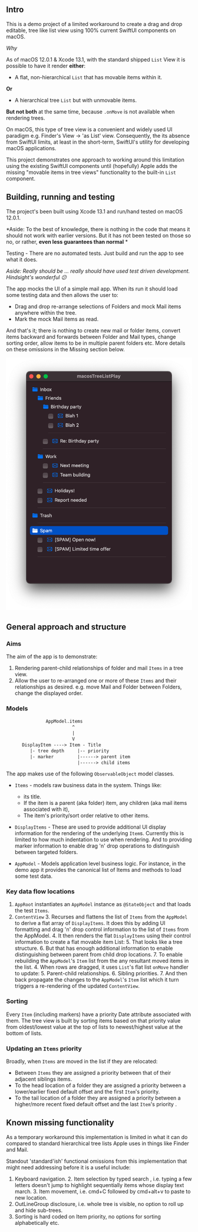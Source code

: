 ##  Intro

This is a demo project of a limited workaround to create a drag and drop editable, tree like list view using 100% current SwiftUI components on macOS.

*Why*

As of macOS 12.0.1 & Xcode 13.1, with the standard shipped `List` View it is possible to have it render **either**:

- A flat, non-hierarchical `List` that has movable items within it. 

**Or** 

- A hierarchical tree `List` but with unmovable items.

**But not both** at the same time, because  `.onMove` is not available when rendering trees.

On macOS, this type of tree view is a convenient and widely used UI paradigm e.g. Finder's View -> 'as List' view. Consequently, the its absence from SwiftUI limits, at least in the short-term, SwiftUI's utility for developing macOS applications.

This project demonstrates one approach to working around this limitation using the existing SwiftUI components until (hopefully) Apple adds the missing "movable items in tree views" functionality to the built-in `List` component. 

## Building, running and testing

The project's been built using Xcode 13.1 and run/hand tested on macOS 12.0.1. 

*Aside: To the best of knowledge, there is nothing in the code that means it should not work with earlier versions. But it has not been tested on those so no, or rather, **even less guarantees than normal** *

Testing - There are no automated tests. Just build and run the app to see what it does.

*Aside: Really should be ... really should have used test driven development. Hindsight's wonderful 😕*

The app mocks the UI of a simple mail app. When its run it should load some testing data and then allows the user to:
- Drag and drop re-arrange selections of Folders and mock Mail items anywhere within the tree.
- Mark the mock Mail items as read.

And that's it; there is nothing to create new mail or folder items, convert items backward and forwards between Folder and Mail types, change sorting order, allow items to be in multiple parent folders etc. More details on these omissions in the Missing section below. 

![App running](appScreenshot.png "picture of running demo app")

## General approach and structure
### Aims
The aim of the app is to demonstrate:

1.  Rendering parent-child relationships of folder and mail `Items` in a tree view.
2.  Allow the user to re-arranged one or more of these `Items` and their relationships as desired. e.g. move Mail and Folder between Folders, change the displayed order.

### Models

	               AppModel.items
	                         ^
                             |
                             V	
	      DisplayItem ----> Item - Title
    	     |- tree depth	   |-- priority
	         |- marker	       |------> parent item
	                           |------> child items 


The app makes use of the following `ObservableObject` model classes.

- `Items` - models raw business data in the system. Things like: 
	-  its title. 
	-  If the item is a parent (aka folder) item, any children (aka mail items associated with it),  
	-  The item's priority/sort order relative to other items. 

- `DisplayItems` - These are used to provide additional UI display information for the rendering of the underlying `Item`s. Currently this is limited to how much indentation to use when rendering. And to providing marker information to enable drag 'n' drop operations to distinguish between targeted folders. 

- `AppModel` - Models application level business logic. For instance, in the demo app it provides the canonical list of Items and methods to load some test data.

### Key data flow locations

1. `AppRoot` instantiates an `AppModel` instance as `@StateObject` and that loads the test `Items`.
2. `ContentView`
	3. Recurses and flattens the list of `Items` from the `AppModel` to derive a flat array of `DisplayItems`. It does this by adding UI formatting and drag 'n' drop control information to the list of `Items` from the AppModel.
	4. It then renders the flat `DisplayItems` using their control information to create a flat movable item List:
		5. That looks like a tree structure.
		6. But that has enough additional information to enable distinguishing between parent from child drop locations.
		7. To enable rebuilding the `AppModel`'s `Item` list from the any resultant moved items in the list.
	4. When rows are dragged, it uses `List`'s flat list `onMove` handler to update:
		5. Parent-child relationships.
		6. Sibling priorities.
	7. And then back propagate the changes to the `AppModel`'s `Item` list which it turn triggers a re-rendering of the updated `ContentView`.**‌**

### Sorting
Every `Item` (including markers) have a priority Date attribute associated with them. The tree view is built by sorting items based on that priority value from oldest/lowest value at the top of lists to newest/highest value at the bottom of lists.

### Updating an `Items` priority
Broadly, when `Items` are moved in the list if they are relocated:

- Between `Items` they are assigned a priority between that of their adjacent siblings items.
- To the head location of a folder they are assigned a priority between a lower/earlier fixed default offset and the first `Item`'s priority.
- To the tail location of a folder they are assigned a priority between a higher/more recent fixed default offset and the last `Item`'s priority .
 
## Known missing functionality

As a temporary workaround this implementation is limited in what it can do compared to standard hierarchical tree lists Apple uses in things like Finder and Mail. 

Standout 'standard'ish' functional omissions from this implementation that might need addressing before it is a useful include:

1. Keyboard navigation.
	2. Item selection by typed search , i.e. typing a few letters doesn't jump to highlight sequentially items whose display text march.
	3. Item movement, i.e. cmd+C followed by cmd+alt+v to paste to new location.
2. OutLineGroup disclosure, i.e. whole tree is visible, no option to roll up and hide sub-trees.
3. Sorting is hard coded on Item priority, no options for sorting alphabetically etc.



 
